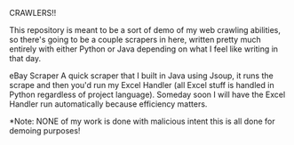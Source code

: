 CRAWLERS!!

This repository is meant to be a sort of demo of my web crawling abilities, so there's going to be a couple scrapers in here, written pretty much entirely with either Python or Java depending on what I feel like writing in that day.

eBay Scraper
	A quick scraper that I built in Java using Jsoup, it runs the scrape and then you'd run my Excel Handler (all Excel stuff is handled in Python regardless of project language). Someday soon I will have the Excel Handler run automatically because efficiency matters.

*Note: NONE of my work is done with malicious intent this is all done for demoing purposes!


